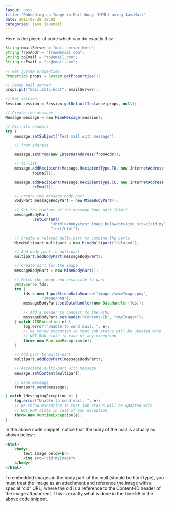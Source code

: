 ```yaml
---
layout: post
title: "Embedding an Image in Mail body (HTML) using JavaMail"
date: 2011-08-29 19:02
categories: java javamail
---
```


Here is the piece of code which can do exactly this:

```java
String emailServer = "mail_server_here";
String fromAddr = "from@email.com";
String toEmail = "to@email.com";
String ccEmail = "cc@email.com";

// Get system properties
Properties props = System.getProperties();

// Setup mail server
props.put("mail.smtp.host", emailServer);

// Get session
Session session = Session.getDefaultInstance(props, null);

// Create the message
Message message = new MimeMessage(session);

// Fill its headers
try {
    message.setSubject("Test mail with message");

    // from address

    message.setFrom(new InternetAddress(fromAddr));

    // to list
    message.addRecipient(Message.RecipientType.TO, new InternetAddress(
            toEmail));

    message.addRecipient(Message.RecipientType.CC, new InternetAddress(
            ccEmail));

    // create the message body part
    BodyPart messageBodyPart = new MimeBodyPart();

    // Set the content of the message body part (html)
    messageBodyPart
            .setContent(
                    "<html><body>test image below<br><img src=\"cid:myImage\"></body></html>",
                    "text/html");

    // Create a related multi-part to combine the parts
    MimeMultipart multipart = new MimeMultipart("related");

    // Add body part to multipart
    multipart.addBodyPart(messageBodyPart);

    // Create part for the image
    messageBodyPart = new MimeBodyPart();

    // Fetch the image and associate to part
    DataSource fds;
    try {
        fds = new InputStreamDataSource("images/someImage.png",
                "image/png");
        messageBodyPart.setDataHandler(new DataHandler(fds));

        // Add a header to connect to the HTML
        messageBodyPart.setHeader("Content-ID", "<myImage>");
    } catch (IOException e) {
        log.error("Unable to send mail. ", e);
        // Re throw exception so that job status will be updated with
        // NOT_RUN state in case of any exception
        throw new RuntimeException(e);
    }

    // Add part to multi-part
    multipart.addBodyPart(messageBodyPart);

    // Associate multi-part with message
    message.setContent(multipart);

    // Send message
    Transport.send(message);

} catch (MessagingException e) {
    log.error("Unable to send mail. ", e);
    // Re throw exception so that job status will be updated with
    // NOT_RUN state in case of any exception
    throw new RuntimeException(e);
}
```

In the above code snippet, notice that the body of the mail is actually as shown below :

```html
<html>
    <body>
        test image below<br>
        <img src="cid:myImage">
    </body>
</html>
```

To embedded images in the body part of the mail (should be html type), you must treat the image as an attachment and reference the image with a special “cid” URL, where the cid is a reference to the Content-ID header of the image attachment. This is exactly what is done in the Line 59 in the above code snippet.
